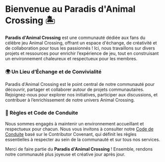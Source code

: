 # Bienvenue au Paradis d'Animal Crossing 🏝️

**Paradis d'Animal Crossing** est une communauté dédiée aux fans du célèbre jeu Animal Crossing, offrant un espace d'échange, de créativité et de collaboration pour tous les passionnés ! Ici, nous travaillons sur divers projets et ressources pour enrichir l’expérience de jeu, tout en construisant un environnement chaleureux et respectueux pour les membres.

### 🌍 Un Lieu d’Échange et de Convivialité

Paradis d'Animal Crossing est le point central de notre communauté pour découvrir, partager et collaborer autour de projets communautaires. Rejoignez-nous pour explorer nos initiatives, participer aux discussions, et contribuer à l’enrichissement de notre univers Animal Crossing.

### 📜 Règles et Code de Conduite

Nous sommes engagés à maintenir un environnement accueillant et respectueux pour chacun. Nous vous invitons à consulter notre [Code de Conduite](https://github.com/Paradis-Animal-Crossing/.github/blob/main/CODE_OF_CONDUCT.md) basé sur le Contributor Covenant, qui définit les règles essentielles à respecter au sein de la communauté et sur tous nos services.

Merci de faire partie du **Paradis d'Animal Crossing** ! Ensemble, rendons notre communauté plus joyeuse et créative jour après jour.
